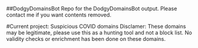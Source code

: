 ##DodgyDomainsBot
Repo for the DodgyDomainsBot output. Please contact me if you want contents removed.

#Current project: Suspicious COVID domains
Disclamer: These domains may be legitimate, please use this as a hunting tool and not a block list. No validity checks or enrichment has been done on these domains.
